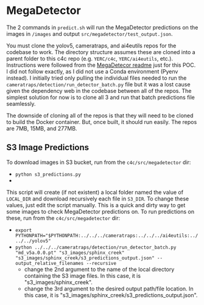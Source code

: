 # MegaDetector
The 2 commands in `predict.sh` will run the MegaDetector predictions on the images in `/images` and output `src/megadetector/test_output.json`.

You must clone the yolov5, cameratraps, and ai4eutils repos for the codebase to work. The directory structure assumes these are cloned into a parent folder to this c4c repo (e.g. `YERC/c4c`, `YERC/ai4eutils`, etc.). Instructions were followed from the [MegaDetecor readme](https://github.com/microsoft/CameraTraps/blob/main/megadetector.md#using-the-model) just for this POC. I did not follow exactly, as I did not use a Conda environment (Pyenv instead). I initially tried only pulling the individual files needed to run the `cameratraps/detection/run_detector_batch.py` file but it was a lost cause given the dependency web in the codebase between all of the repos. The simplest solution for now is to clone all 3 and run that batch predictions file seamlessly. 

The downside of cloning all of the repos is that they will need to be cloned to build the Docker container. But, once built, it should run easily. The repos are  7MB, 15MB, and 277MB. 

## S3 Image Predictions
To download images in S3 bucket, run from the `c4c/src/megadetector` dir:
- `python s3_predictions.py`
- 
This script will create (if not existent) a local folder named the value of `LOCAL_DIR` and download recursively each file in `S3_DIR`. To change these values, just edit the script manually. This is a quick and dirty way to get some images to check MegaDetector predictions on. To run predictions on these, run from the `c4c/src/megadetector` dir:
- `export PYTHONPATH="$PYTHONPATH:../../../cameratraps:../../../ai4eutils:../../../yolov5"`
- `python ../../../cameratraps/detection/run_detector_batch.py "md_v5a.0.0.pt" "s3_images/sphinx_creek" "s3_images/sphinx_creek/s3_predictions_output.json" --output_relative_filenames --recursive`
  - change the 2nd argument to the name of the local directory containing the S3 image files. In this case, it is "s3_images/sphinx_creek".
  - change the 3rd argument to the desired output path/file location. In this case, it is "s3_images/sphinx_creek/s3_predictions_output.json".